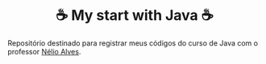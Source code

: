 <div align="center">
    <h1>☕ My start with Java ☕ </h1>
</div>

Repositório destinado para registrar meus códigos do curso de Java com o professor <a href="https://github.com/acenelio">Nélio Alves</a>.
